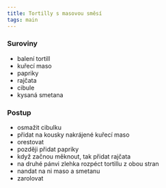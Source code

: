 ```yaml
---
title: Tortilly s masovou směsí
tags: main
---
```


### Suroviny
- balení tortill
- kuřecí maso
- papriky
- rajčata
- cibule
- kysaná smetana

### Postup
- osmažit cibulku
- přidat na kousky nakrájené kuřecí maso
- orestovat
- později přidat papriky
- když začnou měknout, tak přidat rajčata
- na druhé pánvi zlehka rozpéct tortillu z obou stran
- nandat na ni maso a smetanu
- zarolovat
